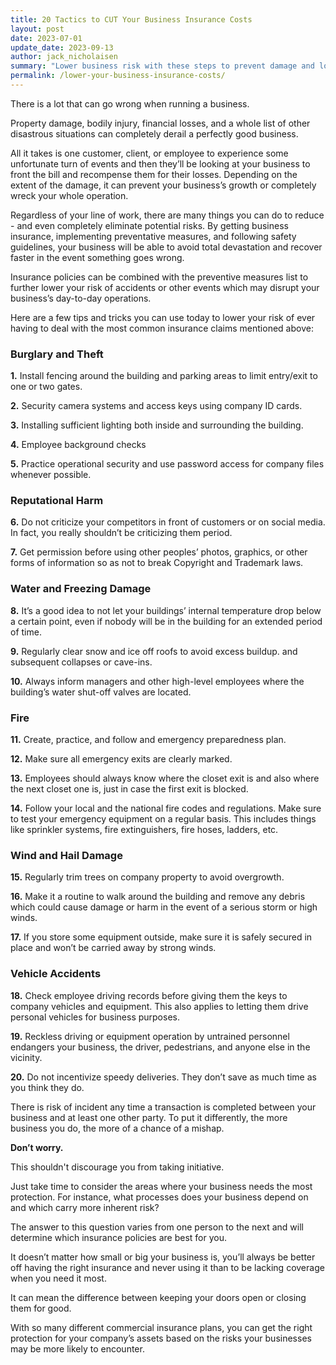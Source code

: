 ```yaml
---
title: 20 Tactics to CUT Your Business Insurance Costs
layout: post
date: 2023-07-01
update_date: 2023-09-13
author: jack_nicholaisen
summary: "Lower business risk with these steps to prevent damage and loss, ensuring a safer venture." 
permalink: /lower-your-business-insurance-costs/
---
```


There is a lot that can go wrong when running a business. 

Property damage, bodily injury, financial losses, and a whole list of other disastrous situations can completely derail a perfectly good business. 

All it takes is one customer, client, or employee to experience some unfortunate turn of events and then they’ll be looking at your business to front the bill and recompense them for their losses. Depending on the extent of the damage, it can prevent your business’s growth or completely wreck your whole operation.  

Regardless of your line of work, there are many things you can do to reduce - and even completely eliminate potential risks. By getting business insurance, implementing preventative measures, and following safety guidelines, your business will be able to avoid total devastation and recover faster in the event something goes wrong.

Insurance policies can be combined with the preventive measures list to further lower your risk of accidents or other events which may disrupt your business’s day-to-day operations. 

Here are a few tips and tricks you can use today to lower your risk of ever having to deal with the most common insurance claims mentioned above:

### Burglary and Theft

**1.**	Install fencing around the building and parking areas to limit entry/exit to one or two gates. 

**2.**	Security camera systems and access keys using company ID cards.

**3.**	Installing sufficient lighting both inside and surrounding the building. 

**4.**	Employee background checks

**5.**	Practice operational security and use password access for company files whenever possible.

### Reputational Harm

**6.**	Do not criticize your competitors in front of customers or on social media. In fact, you really shouldn’t be criticizing them period. 

**7.**	Get permission before using other peoples’ photos, graphics, or other forms of information so as not to break Copyright and Trademark laws.

### Water and Freezing Damage

**8.**	It’s a good idea to not let your buildings’ internal temperature drop below a certain point, even if nobody will be in the building for an extended period of time. 

**9.**	Regularly clear snow and ice off roofs to avoid excess buildup. and subsequent collapses or cave-ins. 

**10.**	Always inform managers and other high-level employees where the building’s water shut-off valves are located.

### Fire

**11.**	Create, practice, and follow and emergency preparedness plan.

**12.**	Make sure all emergency exits are clearly marked. 

**13.**	Employees should always know where the closet exit is and also where the next closet one is, just in case the first exit is blocked.

**14.**	Follow your local and the national fire codes and regulations. Make sure to test your emergency equipment on a regular basis. This includes things like sprinkler systems, fire extinguishers, fire hoses, ladders, etc. 

### Wind and Hail Damage

**15.**	Regularly trim trees on company property to avoid overgrowth.

**16.**	Make it a routine to walk around the building and remove any debris which could cause damage or harm in the event of a serious storm or high winds. 

**17.**	If you store some equipment outside, make sure it is safely secured in place and won’t be carried away by strong winds.

### Vehicle Accidents

**18.**	Check employee driving records before giving them the keys to company vehicles and equipment. This also applies to letting them drive personal vehicles for business purposes. 

**19.**	Reckless driving or equipment operation by untrained personnel endangers your business, the driver, pedestrians, and anyone else in the vicinity.

**20.**	Do not incentivize speedy deliveries. They don’t save as much time as you think they do.

There is risk of incident any time a transaction is completed between your business and at least one other party. To put it differently, the more business you do, the more of a chance of a mishap. 

**Don’t worry.**

This shouldn't discourage you from taking initiative.

Just take time to consider the areas where your business needs the most protection. For instance, what processes does your business depend on and which carry more inherent risk? 

The answer to this question varies from one person to the next and will determine which insurance policies are best for you.

It doesn’t matter how small or big your business is, you’ll always be better off having the right insurance and never using it than to be lacking coverage when you need it most. 

It can mean the difference between keeping your doors open or closing them for good. 

With so many different commercial insurance plans, you can get the right protection for your company’s assets based on the risks your businesses may be more likely to encounter. 
